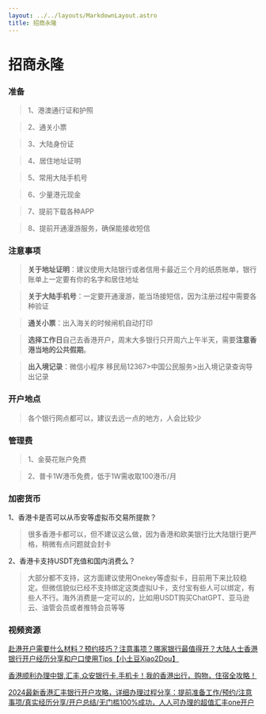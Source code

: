 ```yaml
---
layout: ../../layouts/MarkdownLayout.astro
title: 招商永隆
---
```


# 招商永隆

### 准备

> 1、港澳通行证和护照

> 2、通关小票

> 3、大陆身份证

> 4、居住地址证明

> 5、常用大陆手机号

> 6、少量港元现金

> 7、提前下载各种APP

> 8、提前开通漫游服务，确保能接收短信

### 注意事项

> **关于地址证明**：建议使用大陆银行或者信用卡最近三个月的纸质账单，银行账单上一定要有你的名字和居住地址

> **关于大陆手机号**：一定要开通漫游，能当场接短信，因为注册过程中需要各种验证

> **通关小票**：出入海关的时候闸机自动打印

> **选择工作日**自己去香港开户，周末大多银行只开周六上午半天，需要**注意香港当地的公共假期**。

> **出入境记录**：微信小程序 移民局12367>中国公民服务>出入境记录查询导出记录

### 开户地点

> 各个银行网点都可以，建议去远一点的地方，人会比较少

### 管理费
> 1、金葵花账户免费

> 2、普卡1W港币免费，低于1W需收取100港币/月

### 加密货币

1、香港卡是否可以从币安等虚拟币交易所提款？

> 很多香港卡都可以，但不建议这么做，因为香港和欧美银行比大陆银行更严格，稍微有点问题就会封卡

2、香港卡支持USDT充值和国内消费么？

> 大部分都不支持，这方面建议使用Onekey等虚拟卡，目前用下来比较稳定。但微信貌似已经不支持绑定这类虚拟U卡，支付宝有些人可以绑定，有些人不行。海外消费是一定可以的，比如用USDT购买ChatGPT、亚马逊云、油管会员或者推特会员等等

### 视频资源

[赴港开户需要什么材料？预约技巧？注意事项？哪家银行最值得开？大陆人士香港银行开户经历分享和户口使用Tips【小土豆Xiao2Dou】](https://www.youtube.com/watch?v=7q3lk5aNyNo)

[香港顺利办理中银,汇丰,众安银行卡,手机卡！我的香港出行，购物，住宿全攻略！](https://www.youtube.com/watch?v=ngMoOt0-bGY)

[2024最新香港汇丰银行开户攻略，详细办理过程分享：提前准备工作/预约/注意事项/真实经历分享/开户总结/无门槛100%成功，人人可办理的超值汇丰one开户](https://www.youtube.com/watch?v=wy19enRYFYs)